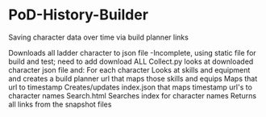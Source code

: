 # PoD-History-Builder
Saving character data over time via build planner links

Downloads all ladder character to json file
    -Incomplete, using static file for build and test; need to add download ALL
Collect.py looks at downloaded character json file and:
    For each character
        Looks at skills and equipment and creates a build planner url that maps those skills and equips
        Maps that url to timestamp
    Creates/updates index.json that maps timestamp url's to character names
Search.html
    Searches index for character names
    Returns all links from the snapshot files

